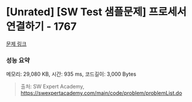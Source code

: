 # [Unrated] [SW Test 샘플문제] 프로세서 연결하기 - 1767 

[문제 링크](https://swexpertacademy.com/main/code/problem/problemDetail.do?contestProbId=AV4suNtaXFEDFAUf) 

### 성능 요약

메모리: 29,080 KB, 시간: 935 ms, 코드길이: 3,000 Bytes



> 출처: SW Expert Academy, https://swexpertacademy.com/main/code/problem/problemList.do